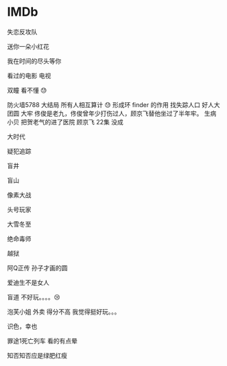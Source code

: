 # IMDb

失恋反攻队


送你一朵小红花

我在时间的尽头等你


看过的电影  电视

双瞳   看不懂 😓

防火墙5788   大结局 所有人相互算计 😓 形成环   finder 的作用 找失踪人口 好人大团圆
大牢  佟俊是老九，佟俊曾年少打伤过人，顾京飞替他坐过了半年牢。
生病  小贝  把贺老气的进了医院
顾京飞     22集   没成


大时代

疑犯追踪

盲井

盲山

像素大战

头号玩家

大雪冬至

绝命毒师

越狱


阿Q正传 孙子才画的圆 

爱迪生不是女人



盲道   不好玩。。。。😢

泡芙小姐  外卖  得分不高   我觉得挺好玩。。。

识色，幸也

罪途1死亡列车        看的有点晕

知否知否应是绿肥红瘦   
